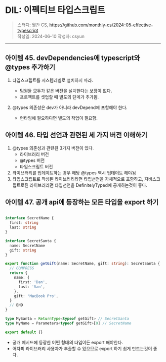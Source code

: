 # DIL: 이펙티브 타입스크립트

> 스터디: 월간 CS, https://github.com/monthly-cs/2024-05-effective-typescript  
> 작성일: 2024-06-10
> 작성자: csyun

---

## 아이템 45. devDependencies에 typescript와 @types 추가하기

1. 타입스크립트를 시스템레벨로 설치하지 마라.
    - 팀원들 모두가 같은 버전을 설치한다는 보장이 없다.
    - 프로젝트를 셋업할 때 별도의 단계가 추가됨.

2. @types 의존성은 dev가 아니라 devDepend에 포함해야 한다.
    - 런타임에 필요하다면 별도의 작업이 필요함.

## 아이템 46. 타입 선언과 관련된 세 가지 버전 이해하기

1. @types 의존성과 관련된 3가지 버전이 있다.
    - 라이브러리 버전
    - @types 버전
    - 타입스크립트 버전
2. 라이브러리를 업데이트하는 경우 해당 @types 역시 업데이트 해야됨
3. 타입스크립트로 작성된 라이브러리라면 타입선언을 자체적으로 포함하고, 자바스크립트로된 라이브러리면 타입선언을 DefinitelyTyped에 공개하는것이 좋다.

## 아이템 47. 공개 api에 등장하는 모든 타입을 export 하기

```typescript

interface SecretName {
  first: string
  last: string
}

interface SecretSanta {
  name: SecretName
  gift: string
}

export function getGift(name: SecretName, gift: string): SecretSanta {
  // COMPRESS
  return {
    name: {
      first: 'Dan',
      last: 'Van',
    },
    gift: 'MacBook Pro',
  }
  // END
}

type MySanta = ReturnType<typeof getGift> // SecretSanta
type MyName = Parameters<typeof getGift>[0] // SecretName

export default {}
```

- 공개 메서드에 등장한 어떤 형태의 타입이든 export 해야한다.
- 어차피 라이브러리 사용자가 추출할 수 있으므로 export 하기 쉽게 만드는것이 좋다.
